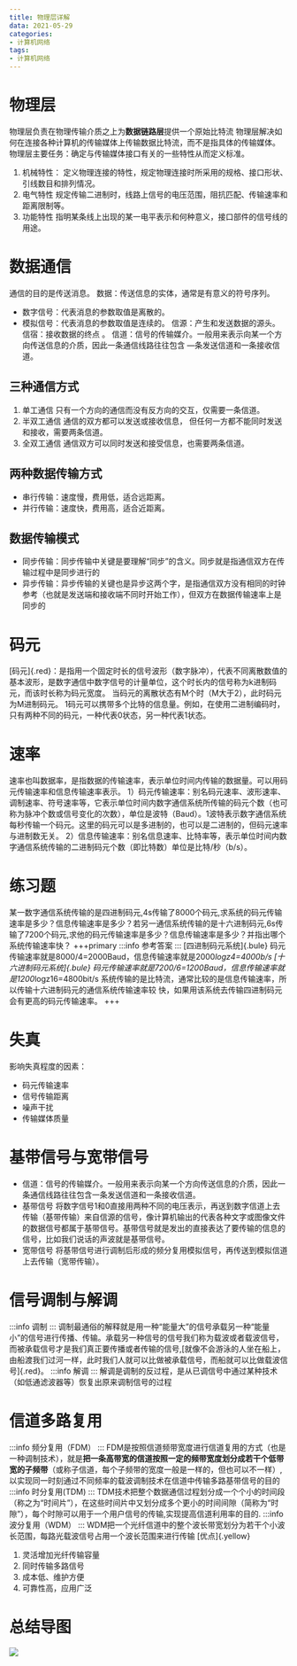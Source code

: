 ```yaml
---
title: 物理层详解
data: 2021-05-29
categories:
- 计算机网络
tags:
- 计算机网络
---
```

# 物理层
物理层负责在物理传输介质之上为**数据链路层**提供一个原始比特流
物理层解决如何在连接各种计算机的传输媒体上传输数据比特流，而不是指具体的传输媒体。
物理层主要任务：确定与传输媒体接口有关的一些特性从而定义标准。
1. 机械特性：
定义物理连接的特性，规定物理连接时所采用的规格、接口形状、引线数目和排列情况。
2. 电气特性
规定传输二进制时，线路上信号的电压范围，阻抗匹配、传输速率和距离限制等。
3. 功能特性
指明某条线上出现的某一电平表示和何种意义，接口部件的信号线的用途。
# 数据通信
通信的目的是传送消息。
数据：传送信息的实体，通常是有意义的符号序列。
* 数字信号：代表消息的参数取值是离散的。
* 模拟信号：代表消息的参数取值是连续的。
信源：产生和发送数据的源头。
信宿：接收数据的终点 。
信道：信号的传输媒介。一般用来表示向某一个方向传送信息的介质，因此一条通信线路往往包含
—条发送信道和一条接收信道。
## 三种通信方式
1. 单工通信 只有一个方向的通信而没有反方向的交互，仅需要一条信道。
2. 半双工通信 通信的双方都可以发送或接收信息，
但任何一方都不能同时发送和接收，需要两条信道。
3. 全双工通信 通信双方可以同时发送和接受信息，也需要两条信道。
## 两种数据传输方式
* 串行传输：速度慢，费用低，适合远距离。
* 并行传输：速度快，费用高，适合近距离。
## 数据传输模式
* 同步传输：同步传输中关键是要理解“同步”的含义。同步就是指通信双方在传输过程中是同步进行的
* 异步传输：异步传输的关键也是异步这两个字，是指通信双方没有相同的时钟参考（也就是发送端和接收端不同时开始工作），但双方在数据传输速率上是同步的
# 码元
[码元]{.red}：是指用一个固定时长的信号波形（数字脉冲），代表不同离散数值的基本波形，是数字通信中数字信号的计量单位，这个时长内的信号称为k进制码元，而该时长称为码元宽度。
当码元的离散状态有M个时（M大于2），此时码元为M进制码元。
1码元可以携带多个比特的信息量。例如，在使用二进制编码时，只有两种不同的码元，一种代表0状态，另一种代表1状态。
# 速率
速率也叫数据率，是指数据的传输速率，表示单位时间内传输的数据量。可以用码元传输速率和信息传输速率表示。
1）码元传输速率：别名码元速率、波形速率、调制速率、符号速率等，它表示单位时间内数字通信系统所传输的码元个数（也可称为脉冲个数或信号变化的次数），单位是波特（Baud）。1波特表示数字通信系统每秒传输一个码元。这里的码元可以是多进制的，也可以是二进制的，但码元速率与进制数无关。
2）信息传输速率：别名信息速率、比特率等，表示单位时间内数字通信系统传输的二进制码元个数（即比特数）单位是比特/秒（b/s）。
# 练习题
某一数字通信系统传输的是四进制码元,4s传输了8000个码元,求系统的码元传输速率是多少？信息传输速率是多少？若另一通信系统传输的是十六进制码元,6s传输了7200个码元,求他的码元传输速率是多少？信息传输速率是多少？并指出哪个系统传输速率快？
+++primary
:::info
参考答案
:::
[四进制码元系统]{.bule}
码元传输速率就是8000/4=2000Baud，信息传输速率就是2000*logz4=4000b/s
[十六进制码元系统]{.bule}
码元传输速率就是7200/6=1200Baud，信息传输速率就是1200*logz16=4800bit/s
系统传输的是比特流，通常比较的是信息传输速率，所以传输十六进制码元的通信系统传输速率较
快，如果用该系统去传输四进制码元会有更高的码元传输速率。
+++
# 失真
影响失真程度的因素：
* 码元传输速率
* 信号传输距离
* 噪声干扰
* 传输媒体质量
# 基带信号与宽带信号
* 信道：信号的传输媒介。一般用来表示向某一个方向传送信息的介质，因此一条通信线路往往包含一条发送信道和一条接收信道。
* 基带信号 将数字信号1和0直接用两种不同的电压表示，再送到数字信道上去传输（基带传输）来自信源的信号，像计算机输出的代表各种文字或图像文件的数据信号都属于基带信号。基带信号就是发出的直接表达了要传输的信息的信号，比如我们说话的声波就是基带信号。
* 宽带信号 将基带信号进行调制后形成的频分复用模拟信号，再传送到模拟信道上去传输（宽带传输）。
# 信号调制与解调
:::info
调制
:::
调制最通俗的解释就是用一种“能量大”的信号承载另一种“能量小”的信号进行传播、传输。承载另一种信号的信号我们称为载波或者载波信号，而被承载信号才是我们真正要传播或者传输的信号,[就像不会游泳的人坐在船上，由船渡我们过河一样，此时我们人就可以比做被承载信号，而船就可以比做载波信号]{.red}。
:::info
解调
:::
解调是调制的反过程，是从已调信号中通过某种技术（如低通滤波器等）恢复出原来调制信号的过程
# 信道多路复用
:::info
频分复用（FDM）
:::
FDM是按照信道频带宽度进行信道复用的方式（也是一种调制技术），就是**把一条高带宽的信道按照一定的频带宽度划分成若干个低带宽的子频带**（或称子信道，每个子频带的宽度一般是一样的，但也可以不一样）,以实现同一时刻通过不同频率的载波调制技术在信道中传输多路基带信号的目的
:::info
时分复用(TDM)
:::
TDM技术把整个数据通信过程划分成一个个小的时间段（称之为“时间片”），在这些时间片中又划分成多个更小的时间间隙（简称为“时隙”），每个时隙可以用于一个用户信号的传输,实现提高信道利用率的目的.
:::info
波分复用（WDM）
:::
WDM把一个光纤信道中的整个波长带宽划分为若干个小波长范围，每路光载波信号占用一个波长范围来进行传输
[优点]{.yellow}
1. 灵活增加光纤传输容量
2. 同时传输多路信号
3. 成本低、维护方便
4. 可靠性高，应用广泛
# 总结导图
![](https://pic.imgdb.cn/item/626e5d9a239250f7c57edfd5.png)